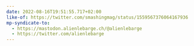 ```yaml
---
date: 2022-08-16T19:51:55.717+02:00
like-of: https://twitter.com/smashingmag/status/1559567376064167936
mp-syndicate-to:
  - https://mastodon.alienlebarge.ch/@alienlebarge
  - https://twitter.com/alienlebarge
---
```

